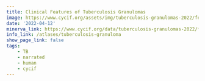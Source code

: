 ```yaml
---
title: Clinical Features of Tuberculosis Granulomas
image: https://www.cycif.org/assets/img/tuberculosis-granulomas-2022/features.jpg
date: '2022-04-12'
minerva_link: https://www.cycif.org/data/tuberculosis-granulomas-2022/features
info_link: /atlases/tuberculosis-granuloma
show_page_link: false
tags:
    - TB
    - narrated
    - human
    - cycif
---
```

